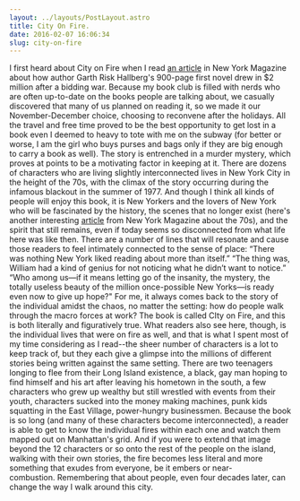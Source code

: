 ```yaml
---
layout: ../layouts/PostLayout.astro
title: City On Fire.
date: 2016-02-07 16:06:34
slug: city-on-fire
---
```


I first heard about City on Fire when I read [an article](http://www.vulture.com/2015/10/unprecedented-garth-risk-hallberg.html) in New York Magazine about how author Garth Risk Hallberg's 900-page first novel drew in $2 million after a bidding war. Because my book club is filled with nerds who are often up-to-date on the books people are talking about, we casually discovered that many of us planned on reading it, so we made it our November-December choice, choosing to reconvene after the holidays. All the travel and free time proved to be the best opportunity to get lost in a book even I deemed to heavy to tote with me on the subway (for better or worse, I am the girl who buys purses and bags only if they are big enough to carry a book as well). The story is entrenched in a murder mystery, which proves at points to be a motivating factor in keeping at it. There are dozens of characters who are living slightly interconnected lives in New York City in the height of the 70s, with the climax of the story occurring during the infamous blackout in the summer of 1977. And though I think all kinds of people will enjoy this book, it is New Yorkers and the lovers of New York who will be fascinated by the history, the scenes that no longer exist (here's another interesting [article](http://nymag.com/daily/intelligencer/2015/09/what-everyone-gets-wrong-about-70s-new-york.html#comments) from New York Magazine about the 70s), and the spirit that still remains, even if today seems so disconnected from what life here was like then. There are a number of lines that will resonate and cause those readers to feel intimately connected to the sense of place: “There was nothing New York liked reading about more than itself.” “The thing was, William had a kind of genius for not noticing what he didn’t want to notice.” “Who among us—if it means letting go of the insanity, the mystery, the totally useless beauty of the million once-possible New Yorks—is ready even now to give up hope?" For me, it always comes back to the story of the individual amidst the chaos, no matter the setting: how do people walk through the macro forces at work? The book is called CIty on Fire, and this is both literally and figuratively true. What readers also see here, though, is the individual lives that were on fire as well, and that is what I spent most of my time considering as I read--the sheer number of characters is a lot to keep track of, but they each give a glimpse into the millions of different stories being written against the same setting. There are two teenagers longing to flee from their Long Island existence, a black, gay man hoping to find himself and his art after leaving his hometown in the south, a few characters who grew up wealthy but still wrestled with events from their youth, characters sucked into the money making machines, punk kids squatting in the East Village, power-hungry businessmen. Because the book is so long (and many of these characters become interconnected), a reader is able to get to know the individual fires within each one and watch them mapped out on Manhattan's grid. And if you were to extend that image beyond the 12 characters or so onto the rest of the people on the island, walking with their own stories, the fire becomes less literal and more something that exudes from everyone, be it embers or near-combustion. Remembering that about people, even four decades later, can change the way I walk around this city.
